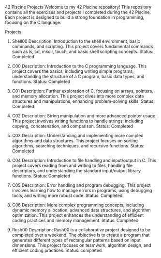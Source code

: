 42 Piscine Projects
Welcome to my 42 Piscine repository! This repository contains all the exercises and projects I completed during the 42 Piscine. Each project is designed to build a strong foundation in programming, focusing on the C language.

Projects

1. Shell00
Description: Introduction to the shell environment, basic commands, and scripting. This project covers fundamental commands such as ls, cd, mkdir, touch, and basic shell scripting concepts.
Status: Completed

2. C00
Description: Introduction to the C programming language. This project covers the basics, including writing simple programs, understanding the structure of a C program, basic data types, and functions.
Status: Completed

3. C01
Description: Further exploration of C, focusing on arrays, pointers, and memory allocation. This project dives into more complex data structures and manipulations, enhancing problem-solving skills.
Status: Completed

4. C02
Description: String manipulation and more advanced pointer usage. This project involves writing functions to handle strings, including copying, concatenation, and comparison.
Status: Completed

5. C03
Description: Understanding and implementing more complex algorithms and data structures. This project focuses on sorting algorithms, searching techniques, and recursive functions.
Status: Completed

6. C04
Description: Introduction to file handling and input/output in C. This project covers reading from and writing to files, handling file descriptors, and understanding the standard input/output library functions.
Status: Completed

7. C05
Description: Error handling and program debugging. This project involves learning how to manage errors in programs, using debugging tools, and writing more robust code.
Status: Completed

8. C06
Description: More complex programming concepts, including dynamic memory allocation, advanced data structures, and algorithm optimization. This project enhances the understanding of efficient coding practices and memory management.
Status: Completed

9. Rush00
Description: Rush00 is a collaborative project designed to be completed over a weekend. The objective is to create a program that generates different types of rectangular patterns based on input dimensions. This project focuses on teamwork, algorithm design, and efficient coding practices.
Status: completed
